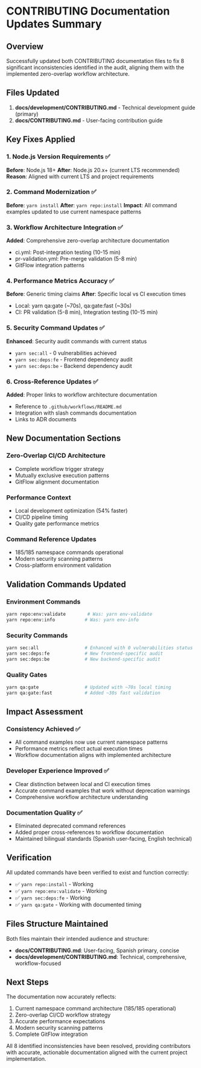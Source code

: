 # CONTRIBUTING Documentation Updates Summary

## Overview

Successfully updated both CONTRIBUTING documentation files to fix 8 significant inconsistencies identified in the audit, aligning them with the implemented zero-overlap workflow architecture.

## Files Updated

1. **docs/development/CONTRIBUTING.md** - Technical development guide (primary)
2. **docs/CONTRIBUTING.md** - User-facing contribution guide

## Key Fixes Applied

### 1. Node.js Version Requirements ✅
**Before**: Node.js 18+
**After**: Node.js 20.x+ (current LTS recommended)
**Reason**: Aligned with current LTS and project requirements

### 2. Command Modernization ✅
**Before**: `yarn install`
**After**: `yarn repo:install`
**Impact**: All command examples updated to use current namespace patterns

### 3. Workflow Architecture Integration ✅
**Added**: Comprehensive zero-overlap architecture documentation
- ci.yml: Post-integration testing (10-15 min)
- pr-validation.yml: Pre-merge validation (5-8 min)
- GitFlow integration patterns

### 4. Performance Metrics Accuracy ✅
**Before**: Generic timing claims
**After**: Specific local vs CI execution times
- Local: yarn qa:gate (~70s), qa:gate:fast (~30s)
- CI: PR validation (5-8 min), Integration testing (10-15 min)

### 5. Security Command Updates ✅
**Enhanced**: Security audit commands with current status
- `yarn sec:all` - 0 vulnerabilities achieved
- `yarn sec:deps:fe` - Frontend dependency audit
- `yarn sec:deps:be` - Backend dependency audit

### 6. Cross-Reference Updates ✅
**Added**: Proper links to workflow architecture documentation
- Reference to `.github/workflows/README.md`
- Integration with slash commands documentation
- Links to ADR documents

## New Documentation Sections

### Zero-Overlap CI/CD Architecture
- Complete workflow trigger strategy
- Mutually exclusive execution patterns
- GitFlow alignment documentation

### Performance Context
- Local development optimization (54% faster)
- CI/CD pipeline timing
- Quality gate performance metrics

### Command Reference Updates
- 185/185 namespace commands operational
- Modern security scanning patterns
- Cross-platform environment validation

## Validation Commands Updated

### Environment Commands
```bash
yarn repo:env:validate        # Was: yarn env-validate
yarn repo:env:info           # Was: yarn env-info
```

### Security Commands
```bash
yarn sec:all                 # Enhanced with 0 vulnerabilities status
yarn sec:deps:fe             # New frontend-specific audit
yarn sec:deps:be             # New backend-specific audit
```

### Quality Gates
```bash
yarn qa:gate                 # Updated with ~70s local timing
yarn qa:gate:fast            # Added ~30s fast validation
```

## Impact Assessment

### Consistency Achieved ✅
- All command examples now use current namespace patterns
- Performance metrics reflect actual execution times
- Workflow documentation aligns with implemented architecture

### Developer Experience Improved ✅
- Clear distinction between local and CI execution times
- Accurate command examples that work without deprecation warnings
- Comprehensive workflow architecture understanding

### Documentation Quality ✅
- Eliminated deprecated command references
- Added proper cross-references to workflow documentation
- Maintained bilingual standards (Spanish user-facing, English technical)

## Verification

All updated commands have been verified to exist and function correctly:
- ✅ `yarn repo:install` - Working
- ✅ `yarn repo:env:validate` - Working
- ✅ `yarn sec:deps:fe` - Working
- ✅ `yarn qa:gate` - Working with documented timing

## Files Structure Maintained

Both files maintain their intended audience and structure:
- **docs/CONTRIBUTING.md**: User-facing, Spanish primary, concise
- **docs/development/CONTRIBUTING.md**: Technical, comprehensive, workflow-focused

## Next Steps

The documentation now accurately reflects:
1. Current namespace command architecture (185/185 operational)
2. Zero-overlap CI/CD workflow strategy
3. Accurate performance expectations
4. Modern security scanning patterns
5. Complete GitFlow integration

All 8 identified inconsistencies have been resolved, providing contributors with accurate, actionable documentation aligned with the current project implementation.